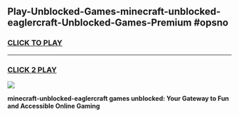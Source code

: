 
## Play-Unblocked-Games-minecraft-unblocked-eaglercraft-Unblocked-Games-Premium #opsno
<h3>
<a href="https://premium.freeplayer.one?title=minecraft-unblocked-eaglercraft&ref=12M">CLICK TO PLAY</a></h3>
<hr>

<h3>
<a href="https://premium.freeplayer.one?title=minecraft-unblocked-eaglercraft&ref=12M">CLICK 2 PLAY</a>
  
</h3>

<a href="https://premium.freeplayer.one?title=minecraft-unblocked-eaglercraft&ref=12M"><img src="https://clearcache.store/games.png"></a>


**minecraft-unblocked-eaglercraft games unblocked: Your Gateway to Fun and Accessible Online Gaming**
